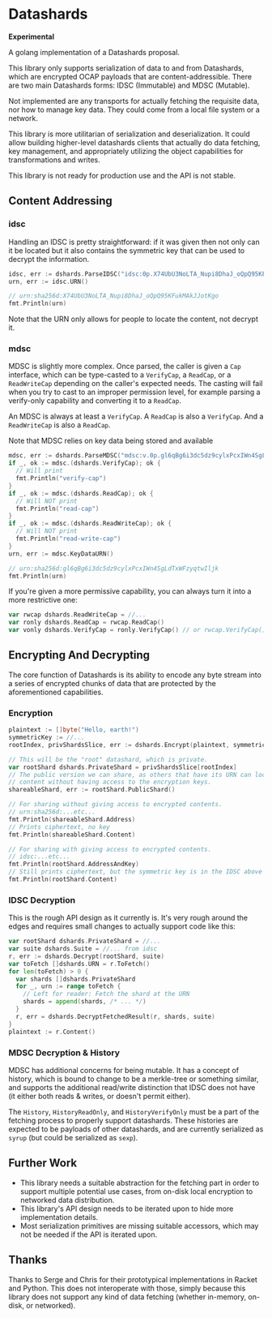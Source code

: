 # Datashards

**Experimental**

A golang implementation of a Datashards proposal.

This library only supports serialization of data to and from Datashards, which
are encrypted OCAP payloads that are content-addressible. There are two main
Datashards forms: IDSC (Immutable) and MDSC (Mutable).

Not implemented are any transports for actually fetching the requisite data,
nor how to manage key data. They could come from a local file system or a
network.

This library is more utilitarian of serialization and deserialization. It could
allow building higher-level datashards clients that actually do data fetching,
key management, and appropriately utilizing the object capabilities for
transformations and writes.

This library is not ready for production use and the API is not stable.

## Content Addressing

### idsc

Handling an IDSC is pretty straightforward: if it was given then not only can
it be located but it also contains the symmetric key that can be used to
decrypt the information.

```go
idsc, err := dshards.ParseIDSC("idsc:0p.X74UbU3NoLTA_Nupi8DhaJ_oQpQ95KFukMAkJJotKgo.eekxqfiZIcEnc8cpR-sD_3X3qLaTzQW-KnovArMkGP0")
urn, err := idsc.URN()

// urn:sha256d:X74UbU3NoLTA_Nupi8DhaJ_oQpQ95KFukMAkJJotKgo
fmt.Println(urn)
```

Note that the URN only allows for people to locate the content, not decrypt it.

### mdsc

MDSC is slightly more complex. Once parsed, the caller is given a `Cap`
interface, which can be type-casted to a `VerifyCap`, a `ReadCap`, or a
`ReadWriteCap` depending on the caller's expected needs. The casting will fail
when you try to cast to an improper permission level, for example parsing a
verify-only capability and converting it to a `ReadCap`.

An MDSC is always at least a `VerifyCap`. A `ReadCap` is also a `VerifyCap`. And
a `ReadWriteCap` is also a `ReadCap`.

Note that MDSC relies on key data being stored and available

```go
mdsc, err := dshards.ParseMDSC("mdsc:v.0p.gl6qBg6i3dc5dz9cylxPcxIWn4SgLdTxWFzyqtwIljk.6B4Vy69Z6GnqF3VAk8eZkUBZbXgR5tWWoC1C_6Pbe7g")
if _, ok := mdsc.(dshards.VerifyCap); ok {
  // Will print
  fmt.Println("verify-cap")
}
if _, ok := mdsc.(dshards.ReadCap); ok {
  // Will NOT print
  fmt.Println("read-cap")
}
if _, ok := mdsc.(dshards.ReadWriteCap); ok {
  // Will NOT print
  fmt.Println("read-write-cap")
}
urn, err := mdsc.KeyDataURN()

// urn:sha256d:gl6qBg6i3dc5dz9cylxPcxIWn4SgLdTxWFzyqtwIljk
fmt.Println(urn)
```

If you're given a more permissive capability, you can always turn it into a more
restrictive one:

```go
var rwcap dshards.ReadWriteCap = //...
var ronly dshards.ReadCap = rwcap.ReadCap()
var vonly dshards.VerifyCap = ronly.VerifyCap() // or rwcap.VerifyCap()
```

## Encrypting And Decrypting

The core function of Datashards is its ability to encode any byte stream into a
series of encrypted chunks of data that are protected by the aforementioned
capabilities.

### Encryption

```go
plaintext := []byte("Hello, earth!")
symmetricKey := //... 
rootIndex, privShardsSlice, err := dshards.Encrypt(plaintext, symmetricKey, dshards.PROTO_ZERO_SUITE)

// This will be the "root" datashard, which is private.
var rootShard dshards.PrivateShard = privShardsSlice[rootIndex]
// The public version we can share, as others that have its URN can locate the
// content without having access to the encryption keys.
shareableShard, err := rootShard.PublicShard()

// For sharing without giving access to encrypted contents.
// urn:sha256d:...etc...
fmt.Println(shareableShard.Address)
// Prints ciphertext, no key
fmt.Println(shareableShard.Content)

// For sharing with giving access to encrypted contents.
// idsc:...etc...
fmt.Println(rootShard.AddressAndKey)
// Still prints ciphertext, but the symmetric key is in the IDSC above
fmt.Println(rootShard.Content)
```

### IDSC Decryption

This is the rough API design as it currently is. It's very rough around the
edges and requires small changes to actually support code like this:

```go
var rootShard dshards.PrivateShard = //...
var suite dshards.Suite = //... from idsc
r, err := dshards.Decrypt(rootShard, suite)
var toFetch []dshards.URN = r.ToFetch()
for len(toFetch) > 0 {
  var shards []dshards.PrivateShard
  for _, urn := range toFetch {
    // Left for reader: Fetch the shard at the URN
    shards = append(shards, /* ... */)
  }
  r, err = dshards.DecryptFetchedResult(r, shards, suite)
}
plaintext := r.Content()
```

### MDSC Decryption & History

MDSC has additional concerns for being mutable. It has a concept of history,
which is bound to change to be a merkle-tree or something similar, and supports
the additional read/write distinction that IDSC does not have (it either both
reads & writes, or doesn't permit either).

The `History`, `HistoryReadOnly`, and `HistoryVerifyOnly` must be a part of the
fetching process to properly support datashards. These histories are expected to
be payloads of other datashards, and are currently serialized as `syrup` (but
could be serialized as `sexp`).

## Further Work

* This library needs a suitable abstraction for the fetching part in order to
  support multiple potential use cases, from on-disk local encryption to
  networked data distribution.
* This library's API design needs to be iterated upon to hide more
  implementation details.
* Most serialization primitives are missing suitable accessors, which may not
  be needed if the API is iterated upon.

## Thanks

Thanks to Serge and Chris for their prototypical implementations in Racket and
Python. This does not interoperate with those, simply because this library does
not support any kind of data fetching (whether in-memory, on-disk, or
networked).
